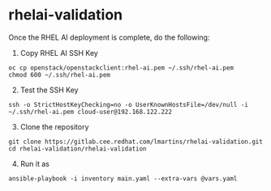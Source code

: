 # rhelai-validation

Once the RHEL AI deployment is complete, do the following:

1. Copy RHEL AI SSH Key
```
oc cp openstack/openstackclient:rhel-ai.pem ~/.ssh/rhel-ai.pem
chmod 600 ~/.ssh/rhel-ai.pem
```

2. Test the SSH Key
```
ssh -o StrictHostKeyChecking=no -o UserKnownHostsFile=/dev/null -i ~/.ssh/rhel-ai.pem cloud-user@192.168.122.222
```

3. Clone the repository
```
git clone https://gitlab.cee.redhat.com/lmartins/rhelai-validation.git
cd rhelai-validation/rhelai-validation
```

4. Run it as
```
ansible-playbook -i inventory main.yaml --extra-vars @vars.yaml
```

